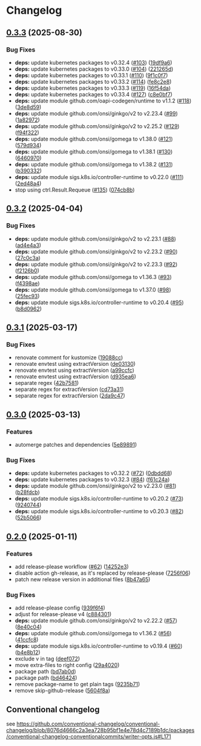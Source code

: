 # Changelog

## [0.3.3](https://github.com/SickHub/mailu-operator/compare/v0.3.2...v0.3.3) (2025-08-30)


### Bug Fixes

* **deps:** update kubernetes packages to v0.32.4 ([#103](https://github.com/SickHub/mailu-operator/issues/103)) ([19df9a6](https://github.com/SickHub/mailu-operator/commit/19df9a6f6c2d9bf38ed86e6845fc108750b15484))
* **deps:** update kubernetes packages to v0.33.0 ([#104](https://github.com/SickHub/mailu-operator/issues/104)) ([221265d](https://github.com/SickHub/mailu-operator/commit/221265db4ffbbcdfcedeca769b9155d484b81d5d))
* **deps:** update kubernetes packages to v0.33.1 ([#110](https://github.com/SickHub/mailu-operator/issues/110)) ([9f1c0f7](https://github.com/SickHub/mailu-operator/commit/9f1c0f745abcb9d9a40aedbb7cb575a12ae0f451))
* **deps:** update kubernetes packages to v0.33.2 ([#114](https://github.com/SickHub/mailu-operator/issues/114)) ([fe8c2e8](https://github.com/SickHub/mailu-operator/commit/fe8c2e85b997aab3f5802701e115b6a2850d82d1))
* **deps:** update kubernetes packages to v0.33.3 ([#119](https://github.com/SickHub/mailu-operator/issues/119)) ([16f54da](https://github.com/SickHub/mailu-operator/commit/16f54dad86f9b8ff77e364c5d1c6452971662592))
* **deps:** update kubernetes packages to v0.33.4 ([#127](https://github.com/SickHub/mailu-operator/issues/127)) ([c8e0bf7](https://github.com/SickHub/mailu-operator/commit/c8e0bf71372fef366a59c6c34296d290160bdbb2))
* **deps:** update module github.com/oapi-codegen/runtime to v1.1.2 ([#118](https://github.com/SickHub/mailu-operator/issues/118)) ([3de8d59](https://github.com/SickHub/mailu-operator/commit/3de8d59c2ae2c5b2d7d515f34aeaf1f7ab267f5a))
* **deps:** update module github.com/onsi/ginkgo/v2 to v2.23.4 ([#99](https://github.com/SickHub/mailu-operator/issues/99)) ([1a82972](https://github.com/SickHub/mailu-operator/commit/1a82972cae82ddcb3a9e4c0b39238be221fe2a50))
* **deps:** update module github.com/onsi/ginkgo/v2 to v2.25.2 ([#129](https://github.com/SickHub/mailu-operator/issues/129)) ([f94f322](https://github.com/SickHub/mailu-operator/commit/f94f322c015ea80b76ca0c6e4a874282092a8f9a))
* **deps:** update module github.com/onsi/gomega to v1.38.0 ([#121](https://github.com/SickHub/mailu-operator/issues/121)) ([579d934](https://github.com/SickHub/mailu-operator/commit/579d9346303adab593039099055221653c022b5b))
* **deps:** update module github.com/onsi/gomega to v1.38.1 ([#130](https://github.com/SickHub/mailu-operator/issues/130)) ([6460970](https://github.com/SickHub/mailu-operator/commit/6460970f4490ddf48257ad4f4c4fe11bb4e52973))
* **deps:** update module github.com/onsi/gomega to v1.38.2 ([#131](https://github.com/SickHub/mailu-operator/issues/131)) ([b390332](https://github.com/SickHub/mailu-operator/commit/b39033216540ba6f952d7344545be7f84b6d6824))
* **deps:** update module sigs.k8s.io/controller-runtime to v0.22.0 ([#111](https://github.com/SickHub/mailu-operator/issues/111)) ([2ed48a4](https://github.com/SickHub/mailu-operator/commit/2ed48a46c21f6c72626658c5966bf1804027ca60))
* stop using ctrl.Result.Requeue ([#135](https://github.com/SickHub/mailu-operator/issues/135)) ([074cb8b](https://github.com/SickHub/mailu-operator/commit/074cb8b5187bcc29994ea2a33e10a58ad7d9422e))

## [0.3.2](https://github.com/SickHub/mailu-operator/compare/v0.3.1...v0.3.2) (2025-04-04)


### Bug Fixes

* **deps:** update module github.com/onsi/ginkgo/v2 to v2.23.1 ([#88](https://github.com/SickHub/mailu-operator/issues/88)) ([ad4e4a3](https://github.com/SickHub/mailu-operator/commit/ad4e4a314d74120605956ce9d3ea064642a5a0a6))
* **deps:** update module github.com/onsi/ginkgo/v2 to v2.23.2 ([#90](https://github.com/SickHub/mailu-operator/issues/90)) ([27c0c3a](https://github.com/SickHub/mailu-operator/commit/27c0c3a15dc0e973055d401fcfe3ac51d86109ff))
* **deps:** update module github.com/onsi/ginkgo/v2 to v2.23.3 ([#92](https://github.com/SickHub/mailu-operator/issues/92)) ([f2126b0](https://github.com/SickHub/mailu-operator/commit/f2126b00fe9c526f85fe8a76762c224dd380fa2d))
* **deps:** update module github.com/onsi/gomega to v1.36.3 ([#93](https://github.com/SickHub/mailu-operator/issues/93)) ([f4398ae](https://github.com/SickHub/mailu-operator/commit/f4398ae6771fecefd6fdd59f8d6f00335f24d5a5))
* **deps:** update module github.com/onsi/gomega to v1.37.0 ([#98](https://github.com/SickHub/mailu-operator/issues/98)) ([25fec93](https://github.com/SickHub/mailu-operator/commit/25fec93d45a683bb607863e2cbc6e672ff8530df))
* **deps:** update module sigs.k8s.io/controller-runtime to v0.20.4 ([#95](https://github.com/SickHub/mailu-operator/issues/95)) ([b8d0962](https://github.com/SickHub/mailu-operator/commit/b8d096226dd51a9ed2df3bb85e5e1060ab633570))

## [0.3.1](https://github.com/SickHub/mailu-operator/compare/v0.3.0...v0.3.1) (2025-03-17)


### Bug Fixes

* renovate comment for kustomize ([19088cc](https://github.com/SickHub/mailu-operator/commit/19088cc3c0533ab76f0277eb0b6e6cb52bf2a292))
* renovate envtest using extractVersion ([de03130](https://github.com/SickHub/mailu-operator/commit/de03130b1811a27184c228cf185dec8444d6b15d))
* renovate envtest using extractVersion ([a99ccfc](https://github.com/SickHub/mailu-operator/commit/a99ccfc83c2dc8fbdbefe085cbcf3d86f6229642))
* renovate envtest using extractVersion ([d935ea6](https://github.com/SickHub/mailu-operator/commit/d935ea6d31662ab65be3923802a200b99b748426))
* separate regex ([42b7581](https://github.com/SickHub/mailu-operator/commit/42b75815f15687180fbbd1640f5dfe88cabce932))
* separate regex for extractVersion ([cd73a31](https://github.com/SickHub/mailu-operator/commit/cd73a316400b779986b25dafc96b76e4f222e0e4))
* separate regex for extractVersion ([2da9c47](https://github.com/SickHub/mailu-operator/commit/2da9c4711c2389ab099f9f9f902f9c4c314f4fe3))

## [0.3.0](https://github.com/SickHub/mailu-operator/compare/v0.2.0...v0.3.0) (2025-03-13)


### Features

* automerge patches and dependencies ([5e89891](https://github.com/SickHub/mailu-operator/commit/5e89891c95d5fcf88f182a477fdf8552cbe7debd))


### Bug Fixes

* **deps:** update kubernetes packages to v0.32.2 ([#72](https://github.com/SickHub/mailu-operator/issues/72)) ([0dbdd68](https://github.com/SickHub/mailu-operator/commit/0dbdd689d3a59740349164b8433bbe1e41736f24))
* **deps:** update kubernetes packages to v0.32.3 ([#84](https://github.com/SickHub/mailu-operator/issues/84)) ([f61c24a](https://github.com/SickHub/mailu-operator/commit/f61c24a2f379fe8fae3fd88f54e994de988d7bd4))
* **deps:** update module github.com/onsi/ginkgo/v2 to v2.23.0 ([#81](https://github.com/SickHub/mailu-operator/issues/81)) ([b28fdcb](https://github.com/SickHub/mailu-operator/commit/b28fdcbcbe22b98b30177298979810bdaf765260))
* **deps:** update module sigs.k8s.io/controller-runtime to v0.20.2 ([#73](https://github.com/SickHub/mailu-operator/issues/73)) ([9240744](https://github.com/SickHub/mailu-operator/commit/9240744681aa6487eb8e569954ce09f41a07a2a7))
* **deps:** update module sigs.k8s.io/controller-runtime to v0.20.3 ([#82](https://github.com/SickHub/mailu-operator/issues/82)) ([52b5066](https://github.com/SickHub/mailu-operator/commit/52b5066b0320b2eff0686df0e27d92af39f7f813))

## [0.2.0](https://github.com/SickHub/mailu-operator/compare/v0.1.2...v0.2.0) (2025-01-11)


### Features

* add release-please workflow ([#62](https://github.com/SickHub/mailu-operator/issues/62)) ([14252e3](https://github.com/SickHub/mailu-operator/commit/14252e3916e68b060e960737e5d56e0c9839a204))
* disable action gh-release, as it's replaced by release-please ([7256f06](https://github.com/SickHub/mailu-operator/commit/7256f062f9174499aacc30edfb2bbe9185d7f68a))
* patch new release version in additional files ([8b47a65](https://github.com/SickHub/mailu-operator/commit/8b47a65a1a323f071c640aa7426d8da8522de1b0))


### Bug Fixes

* add release-please config ([939f6f4](https://github.com/SickHub/mailu-operator/commit/939f6f454c3afcd4fe8bd2d9b23977c8fae9bb5a))
* adjust for release-please v4 ([c884301](https://github.com/SickHub/mailu-operator/commit/c884301f24e49f396e1e6dcdf7e428a5e146872f))
* **deps:** update module github.com/onsi/ginkgo/v2 to v2.22.2 ([#57](https://github.com/SickHub/mailu-operator/issues/57)) ([8e40c04](https://github.com/SickHub/mailu-operator/commit/8e40c0469f41bf1458baec91dbfd7f7600a2e0bd))
* **deps:** update module github.com/onsi/gomega to v1.36.2 ([#56](https://github.com/SickHub/mailu-operator/issues/56)) ([41ccfc8](https://github.com/SickHub/mailu-operator/commit/41ccfc8be23ab3aab61fb88271d0ebedeffda657))
* **deps:** update module sigs.k8s.io/controller-runtime to v0.19.4 ([#60](https://github.com/SickHub/mailu-operator/issues/60)) ([b4e8b12](https://github.com/SickHub/mailu-operator/commit/b4e8b1209e795adda7f44cafd3c1b91e20d75f31))
* exclude v in tag ([deef072](https://github.com/SickHub/mailu-operator/commit/deef07291c9d56b43bcdc939992bd5037c549f82))
* move extra-files to right config ([29a4020](https://github.com/SickHub/mailu-operator/commit/29a4020e3ccb7ed0ecb5d3bd382b22bd2da1a4de))
* package path ([bd7ab0d](https://github.com/SickHub/mailu-operator/commit/bd7ab0d122f3660b731dec24065c22d2b2bb45bb))
* package path ([bd46424](https://github.com/SickHub/mailu-operator/commit/bd46424ccf9b80b4d20286a6a7d429552c197eff))
* remove package-name to get plain tags ([9235b71](https://github.com/SickHub/mailu-operator/commit/9235b7160137eb58040cac6bfe1cd9a036924069))
* remove skip-github-release ([5604f8a](https://github.com/SickHub/mailu-operator/commit/5604f8ad90342bfd1eb296bc6b0c08f06a2dcb08))

## Conventional changelog

see https://github.com/conventional-changelog/conventional-changelog/blob/8076d4666c2a3ea728b95bf1e4e78d4c7189b1dc/packages/conventional-changelog-conventionalcommits/writer-opts.js#L171
